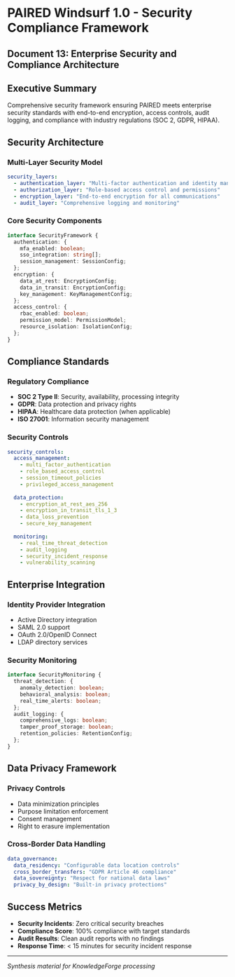 # PAIRED Windsurf 1.0 - Security Compliance Framework
## Document 13: Enterprise Security and Compliance Architecture

## **Executive Summary**

Comprehensive security framework ensuring PAIRED meets enterprise security standards with end-to-end encryption, access controls, audit logging, and compliance with industry regulations (SOC 2, GDPR, HIPAA).

## **Security Architecture**

### **Multi-Layer Security Model**
```yaml
security_layers:
  - authentication_layer: "Multi-factor authentication and identity management"
  - authorization_layer: "Role-based access control and permissions"
  - encryption_layer: "End-to-end encryption for all communications"
  - audit_layer: "Comprehensive logging and monitoring"
```

### **Core Security Components**
```typescript
interface SecurityFramework {
  authentication: {
    mfa_enabled: boolean;
    sso_integration: string[];
    session_management: SessionConfig;
  };
  encryption: {
    data_at_rest: EncryptionConfig;
    data_in_transit: EncryptionConfig;
    key_management: KeyManagementConfig;
  };
  access_control: {
    rbac_enabled: boolean;
    permission_model: PermissionModel;
    resource_isolation: IsolationConfig;
  };
}
```

## **Compliance Standards**

### **Regulatory Compliance**
- **SOC 2 Type II**: Security, availability, processing integrity
- **GDPR**: Data protection and privacy rights
- **HIPAA**: Healthcare data protection (when applicable)
- **ISO 27001**: Information security management

### **Security Controls**
```yaml
security_controls:
  access_management:
    - multi_factor_authentication
    - role_based_access_control
    - session_timeout_policies
    - privileged_access_management
  
  data_protection:
    - encryption_at_rest_aes_256
    - encryption_in_transit_tls_1_3
    - data_loss_prevention
    - secure_key_management
  
  monitoring:
    - real_time_threat_detection
    - audit_logging
    - security_incident_response
    - vulnerability_scanning
```

## **Enterprise Integration**

### **Identity Provider Integration**
- Active Directory integration
- SAML 2.0 support
- OAuth 2.0/OpenID Connect
- LDAP directory services

### **Security Monitoring**
```typescript
interface SecurityMonitoring {
  threat_detection: {
    anomaly_detection: boolean;
    behavioral_analysis: boolean;
    real_time_alerts: boolean;
  };
  audit_logging: {
    comprehensive_logs: boolean;
    tamper_proof_storage: boolean;
    retention_policies: RetentionConfig;
  };
}
```

## **Data Privacy Framework**

### **Privacy Controls**
- Data minimization principles
- Purpose limitation enforcement
- Consent management
- Right to erasure implementation

### **Cross-Border Data Handling**
```yaml
data_governance:
  data_residency: "Configurable data location controls"
  cross_border_transfers: "GDPR Article 46 compliance"
  data_sovereignty: "Respect for national data laws"
  privacy_by_design: "Built-in privacy protections"
```

## **Success Metrics**
- **Security Incidents**: Zero critical security breaches
- **Compliance Score**: 100% compliance with target standards
- **Audit Results**: Clean audit reports with no findings
- **Response Time**: < 15 minutes for security incident response

---

*Synthesis material for KnowledgeForge processing*
